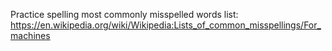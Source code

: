 Practice spelling most commonly misspelled words
list: https://en.wikipedia.org/wiki/Wikipedia:Lists_of_common_misspellings/For_machines
